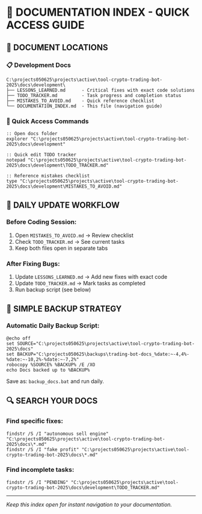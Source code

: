 # 📁 DOCUMENTATION INDEX - QUICK ACCESS GUIDE

## 🎯 DOCUMENT LOCATIONS

### **📋 Development Docs**
```
C:\projects050625\projects\active\tool-crypto-trading-bot-2025\docs\development\
├── LESSONS_LEARNED.md      - Critical fixes with exact code solutions
├── TODO_TRACKER.md         - Task progress and completion status  
├── MISTAKES_TO_AVOID.md    - Quick reference checklist
└── DOCUMENTATION_INDEX.md  - This file (navigation guide)
```

### **🚀 Quick Access Commands**
```batch
:: Open docs folder
explorer "C:\projects050625\projects\active\tool-crypto-trading-bot-2025\docs\development"

:: Quick edit TODO tracker
notepad "C:\projects050625\projects\active\tool-crypto-trading-bot-2025\docs\development\TODO_TRACKER.md"

:: Reference mistakes checklist  
type "C:\projects050625\projects\active\tool-crypto-trading-bot-2025\docs\development\MISTAKES_TO_AVOID.md"
```

## 📝 **DAILY UPDATE WORKFLOW**

### **Before Coding Session:**
1. Open `MISTAKES_TO_AVOID.md` → Review checklist
2. Check `TODO_TRACKER.md` → See current tasks
3. Keep both files open in separate tabs

### **After Fixing Bugs:**
1. Update `LESSONS_LEARNED.md` → Add new fixes with exact code
2. Update `TODO_TRACKER.md` → Mark tasks as completed
3. Run backup script (see below)

## 💾 **SIMPLE BACKUP STRATEGY**

### **Automatic Daily Backup Script:**
```batch
@echo off
set SOURCE="C:\projects050625\projects\active\tool-crypto-trading-bot-2025\docs"
set BACKUP="C:\projects050625\backups\trading-bot-docs_%date:~-4,4%-%date:~-10,2%-%date:~-7,2%"
robocopy %SOURCE% %BACKUP% /E /XO
echo Docs backed up to %BACKUP%
```

Save as: `backup_docs.bat` and run daily.

## 🔍 **SEARCH YOUR DOCS**

### **Find specific fixes:**
```batch
findstr /S /I "autonomous sell engine" "C:\projects050625\projects\active\tool-crypto-trading-bot-2025\docs\*.md"
findstr /S /I "fake profit" "C:\projects050625\projects\active\tool-crypto-trading-bot-2025\docs\*.md"
```

### **Find incomplete tasks:**
```batch
findstr /S /I "PENDING" "C:\projects050625\projects\active\tool-crypto-trading-bot-2025\docs\development\TODO_TRACKER.md"
```

---

*Keep this index open for instant navigation to your documentation.*
